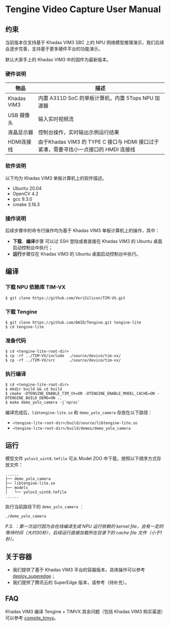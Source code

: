 # Tengine Video Capture User Manual



## 约束

当前版本仅支持基于 Khadas VIM3 SBC 上的 NPU 网络模型推理演示，我们后续会逐步完善，支持基于更多硬件平台的功能演示。

默认大家手上的 Khadas VIM3 中的固件为最新版本。

### 硬件说明

| 物品        | 描述                                                         |
| ----------- | ------------------------------------------------------------ |
| Khadas VIM3 | 内置 A311D SoC 的单板计算机，内置 5Tops NPU 加速器           |
| USB 摄像头  | 输入实时视频流                                               |
| 液晶显示器  | 控制台操作，实时输出示例运行结果                             |
| HDMI连接线  | 由于Khadas VIM3 的 TYPE C 接口与 HDMI 接口过于紧凑，需要寻找小一点接口的 HMDI 连接线 |

### 软件说明

以下均为 Khadas VIM3 单板计算机上的软件描述。

- Ubuntu 20.04
- OpenCV 4.2
- gcc 9.3.0
- cmake 3.16.3

### 操作说明

后续步骤中的命令行操作均为基于 Khadas VIM3 单板计算机上的操作，其中：

- **下载**、**编译**步骤 可以过 SSH 登陆或者直接在 Khadas VIM3 的 Ubuntu 桌面启动控制台中执行；
- **运行**步骤仅在 Khadas VIM3 的 Ubuntu 桌面启动控制台中执行。

## 编译

### 下载 NPU 依赖库 TIM-VX

```
$ git clone https://github.com/VeriSilicon/TIM-VX.git
```

### 下载 Tengine

```
$ git clone https://github.com/OAID/Tengine.git tengine-lite
$ cd tengine-lite
```

### 准备代码

```
$ cd <tengine-lite-root-dir>
$ cp -rf ../TIM-VX/include  ./source/device/tim-vx/
$ cp -rf ../TIM-VX/src      ./source/device/tim-vx/
```

### 执行编译

```
$ cd <tengine-lite-root-dir>
$ mkdir build && cd build
$ cmake -DTENGINE_ENABLE_TIM_VX=ON -DTENGINE_ENABLE_MODEL_CACHE=ON -DTENGINE_BUILD_DEMO=ON ..
$ make demo_yolo_camera -j`nproc`
```

编译完成后，`libtengine-lite.so` 和 `demo_yolo_camera` 存放在以下路径：

- `<tengine-lite-root-dir>/build/source/libtengine-lite.so`
- `<tengine-lite-root-dir>/build/demos/demo_yolo_camera`

## 运行

模型文件 `yolov3_uint8.tmfile` 可从 Model ZOO 中下载，按照以下顺序方式存放文件：

```
......
├── demo_yolo_camera
├── libtengine-lite.so
├── models
│   └── yolov3_uint8.tmfile
......
```

执行当前路径下的 `demo_yolo_camera` ：

```
./demo_yolo_camera
```

*P.S. ：第一次运行因为会在线编译生成 NPU 运行依赖的 kernel file，会有一定的等待时间（大约30秒），后续运行直接加载所在目录下的 cache file 文件（小于1秒）。*

## 关于容器

- 我们提供了基于 Khadas VIM3 平台的容器版本，具体操作可以参考 [deploy_superedge](deploy_SuperEdge.md)；
- 我们提供了腾讯云的 SuperEdge 版本，请参考（待补充）。



## FAQ

Khadas VIM3 编译 Tengine + TIMVX 其余问题（包括 Khadas VIM3 购买渠道）可以参考 [compile_timvx](compile_timvx.md)。




